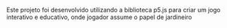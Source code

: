 Este projeto foi desenvolvido utilizando a biblioteca p5.js para criar um jogo interativo e educativo, onde jogador assume o papel de jardineiro
